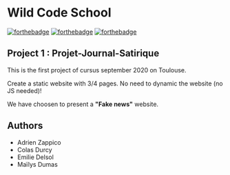 # Wild Code School
[![forthebadge](http://forthebadge.com/images/badges/built-with-love.svg)](http://forthebadge.com) [![forthebadge](https://forthebadge.com/images/badges/uses-html.svg)](https://forthebadge.com) [![forthebadge](https://forthebadge.com/images/badges/uses-css.svg)](https://forthebadge.com)

## Project 1 : Projet-Journal-Satirique
This is the first project of cursus september 2020 on Toulouse.

Create a static website with 3/4 pages. No need to dynamic the website (no JS needed)!

We have choosen to present a **"Fake news"** website.
 

## Authors
- Adrien Zappico
- Colas Durcy
- Emilie Delsol
- Maïlys Dumas
